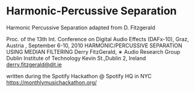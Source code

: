 # Harmonic-Percussive Separation
Harmonic Percussive Separation adapted from D. Fitzgerald

Proc. of the 13th Int. Conference on Digital Audio Effects (DAFx-10), Graz, Austria , September 6-10, 2010
HARMONIC/PERCUSSIVE SEPARATION USING MEDIAN FILTERING
Derry FitzGerald, ∗
Audio Research Group Dublin Institute of Technology Kevin St.,Dublin 2, Ireland derry.fitzgerald@dit.ie

written during the Spotify Hackathon @ Spotify HQ in NYC
https://monthlymusichackathon.org/
